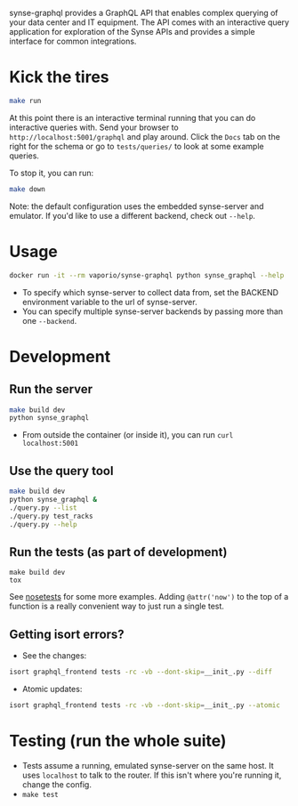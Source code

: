 synse-graphql provides a GraphQL API that enables complex querying of your data center and IT equipment. The API comes with an interactive query application for exploration of the Synse APIs and provides a simple interface for common integrations.

# Kick the tires

```bash
make run
```

At this point there is an interactive terminal running that you can do interactive queries with. Send your browser to `http://localhost:5001/graphql` and play around. Click the `Docs` tab on the right for the schema or go to `tests/queries/` to look at some example queries.

To stop it, you can run:

```bash
make down
```

Note: the default configuration uses the embedded synse-server and emulator. If you'd like to use a different backend, check out `--help`.

# Usage

```bash
docker run -it --rm vaporio/synse-graphql python synse_graphql --help
```

- To specify which synse-server to collect data from, set the BACKEND environment variable to the url of synse-server.
- You can specify multiple synse-server backends by passing more than one `--backend`.

# Development

## Run the server

```bash
make build dev
python synse_graphql
```

- From outside the container (or inside it), you can run `curl localhost:5001`

## Use the query tool

```bash
make build dev
python synse_graphql &
./query.py --list
./query.py test_racks
./query.py --help
```

## Run the tests (as part of development)

```
make build dev
tox
```

See [nosetests](http://nose.readthedocs.io/en/latest/usage.html) for some more examples. Adding `@attr('now')` to the top of a function is a really convenient way to just run a single test.

## Getting isort errors?

- See the changes:

```bash
isort graphql_frontend tests -rc -vb --dont-skip=__init_.py --diff
```

- Atomic updates:

```bash
isort graphql_frontend tests -rc -vb --dont-skip=__init_.py --atomic
```

# Testing (run the whole suite)

- Tests assume a running, emulated synse-server on the same host. It uses `localhost` to talk to the router. If this isn't where you're running it, change the config.
- `make test`
